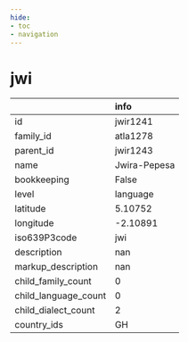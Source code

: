 ```yaml
---
hide:
- toc
- navigation
---
```

# jwi
|                      | info         |
|:---------------------|:-------------|
| id                   | jwir1241     |
| family_id            | atla1278     |
| parent_id            | jwir1243     |
| name                 | Jwira-Pepesa |
| bookkeeping          | False        |
| level                | language     |
| latitude             | 5.10752      |
| longitude            | -2.10891     |
| iso639P3code         | jwi          |
| description          | nan          |
| markup_description   | nan          |
| child_family_count   | 0            |
| child_language_count | 0            |
| child_dialect_count  | 2            |
| country_ids          | GH           |